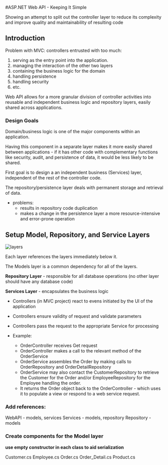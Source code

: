 #ASP.NET Web API - Keeping It Simple

Showing an attempt to split out the controller layer to reduce its complexity and improve quality and maintainability of resulting code

## Introduction

Problem with MVC: controllers entrusted with too much:
1. serving as the entry point into the application.
2. managing the interaction of the other two layers
3. containing the business logic for the domain
4. handling persistence
5. handling security
6. etc.

Web API allows for a more granular division of controller activities into reusable and independent business logic and repository layers, easily shared across applications.

### Design Goals

Domain/business logic is one of the major components within an application. 

Having this component in a separate layer makes it more easily shared between applications - if it has other code with complementary functions like security, audit, and persistence of data, it would be less likely to be shared.

First goal is to design a an independent business (Services) layer, independent of the rest of the controller code.

The repository/persistence layer deals with permanent storage and retrieval of data. 
  - problems:
    - results in repository code duplication
    - makes a change in the persistence layer a more resource-intensive and error-prone operation

## Setup Model, Repository, and Service Layers

![layers](https://www.codeproject.com/KB/aspnet/1157685/NorthwindWebAPI2_11_LayeredArchitecture.PNG)

Each layer references the layers immediately below it. 

The Models layer is a common dependency for all of the layers.

**Repository Layer** - responsible for all database operations (no other layer should have any database code)

**Services Layer** - encapsulates the business logic
  - Controllers (in MVC project) react to evens initiated by the UI of the application
  - Controllers ensure validity of request and validate parameters
  - Controllers pass the request to the appropriate Service for processing
   
  - Example: 
    - OrderController receives Get request
    - OrderController makes a call to the relevant method of the OrderService
    - OrderService assembles the Order by making calls to OrderRepository and OrderDetailRepository
    - OrderService may also contact the CustomerRepository to retrieve the Customer for the Order and/or EmployeeRepository for the Employee handling the order.
    - It returns the Order object back to the OrderController - which uses it to populate a view or respond to a web service request.

### Add references:

WebAPI - models, services
Services - models, repository
Repository - models

### Create components for the Model layer

**use empty constructor in each class to aid serialization**

Customer.cs
Employee.cs
Order.cs
Order_Detail.cs
Product.cs


